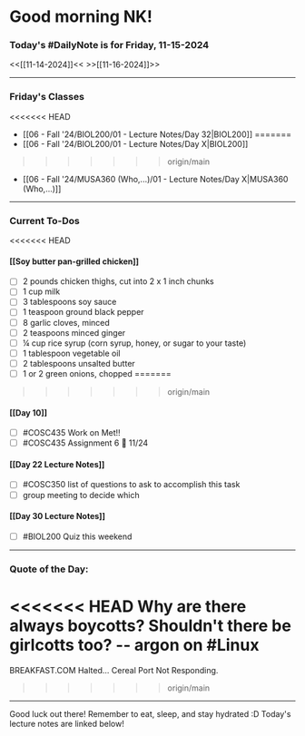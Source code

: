 # Good morning NK!
### Today's #DailyNote is for  Friday, 11-15-2024

<<[[11-14-2024]]<<                \>>[[11-16-2024]]>>

------------
### Friday's Classes
<<<<<<< HEAD
- [[06 - Fall '24/BIOL200/01 - Lecture Notes/Day 32|BIOL200]]
=======
- [[06 - Fall '24/BIOL200/01 - Lecture Notes/Day X|BIOL200]]
>>>>>>> origin/main
- [[06 - Fall '24/MUSA360 (Who,...)/01 - Lecture Notes/Day X|MUSA360 (Who,...)]]


------------
### Current To-Dos
<<<<<<< HEAD
#### [[Soy butter pan-grilled chicken]]
- [ ] 2 pounds chicken thighs, cut into 2 x 1 inch chunks
- [ ] 1 cup milk
- [ ] 3 tablespoons soy sauce
- [ ] 1 teaspoon ground black pepper
- [ ] 8 garlic cloves, minced
- [ ] 2 teaspoons minced ginger
- [ ] ¼ cup rice syrup (corn syrup, honey, or sugar to your taste)
- [ ] 1 tablespoon vegetable oil
- [ ] 2 tablespoons unsalted butter
- [ ] 1 or 2 green onions, chopped
=======
>>>>>>> origin/main
#### [[Day 10]]
- [ ] #COSC435 Work on Met!!
- [ ] #COSC435 Assignment 6 📅 11/24
#### [[Day 22 Lecture Notes]]
- [ ] #COSC350 list of questions to ask to accomplish this task
- [ ] group meeting to decide which 
#### [[Day 30 Lecture Notes]]
- [ ] #BIOL200 Quiz this weekend

----------
### Quote of the Day:

<<<<<<< HEAD
 Why are there always boycotts?  Shouldn't there be girlcotts too?
	-- argon on #Linux
=======
 BREAKFAST.COM Halted... Cereal Port Not Responding.
>>>>>>> origin/main

-------
Good luck out there! Remember to eat, sleep, and stay hydrated :D
Today's lecture notes are linked below!